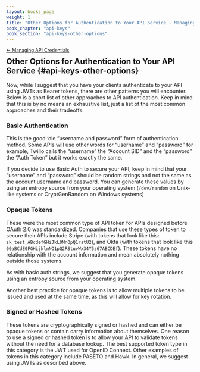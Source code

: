 ```yaml
---
layout: books_page
weight: 1
title: "Other Options for Authentication to Your API Service - Managing API Credentials"
book_chapter: "api-keys"
book_section: "api-keys-other-options"
---
```


<div style="font-size: 0.9em; margin-bottom: -20px;"><a href="../">&larr; Managing API Credentials</a></div>

## Other Options for Authentication to Your API Service {#api-keys-other-options}
Now, while I suggest that you have your clients authenticate to your API using JWTs as Bearer tokens, there are other patterns you will encounter. Below is a short list of other approaches to API authentication. Keep in mind that this is by no means an exhaustive list, just a list of the most common approaches and their tradeoffs:

### Basic Authentication
This is the good ‘ole “username and password” form of authentication method. Some APIs will use other words for “username” and “password” for example, Twilio calls the “username” the “Account SID” and the “password” the “Auth Token” but it works exactly the same.

If you decide to use Basic Auth to secure your API, keep in mind that your “username” and “password” should be random strings and not the same as the account username and password. You can generate these values by using an entropy source from your operating system (`/dev/random` on Unix-like systems or CryptGenRandom on Windows systems)

### Opaque Tokens
These were the most common type of API token for APIs designed before OAuth 2.0 was standardized. Companies that use these types of token to secure their APIs include Stripe (with tokens that look like this: `sk_test_ABcdefGHiJkL0MnOpQ1rstU2`), and Okta (with tokens that look like this `00aBCdE0FGHijklmNO1pQ2RStuvWx34Y5z67ABCDEf`). These tokens have no relationship with the account information and mean absolutely nothing outside those systems.

As with basic auth strings, we suggest that you generate opaque tokens using an entropy source from your operating system.

Another best practice for opaque tokens is to allow multiple tokens to be issued and used at the same time, as this will allow for key rotation.

### Signed or Hashed Tokens
These tokens are cryptographically signed or hashed and can either be opaque tokens or contain carry information about themselves. One reason to use a signed or hashed token is to allow your API to validate tokens without the need for a database lookup. The best supported token type in this category is the JWT used for OpenID Connect. Other examples of tokens in this category include PASETO and Hawk. In general, we suggest using JWTs as described above.

